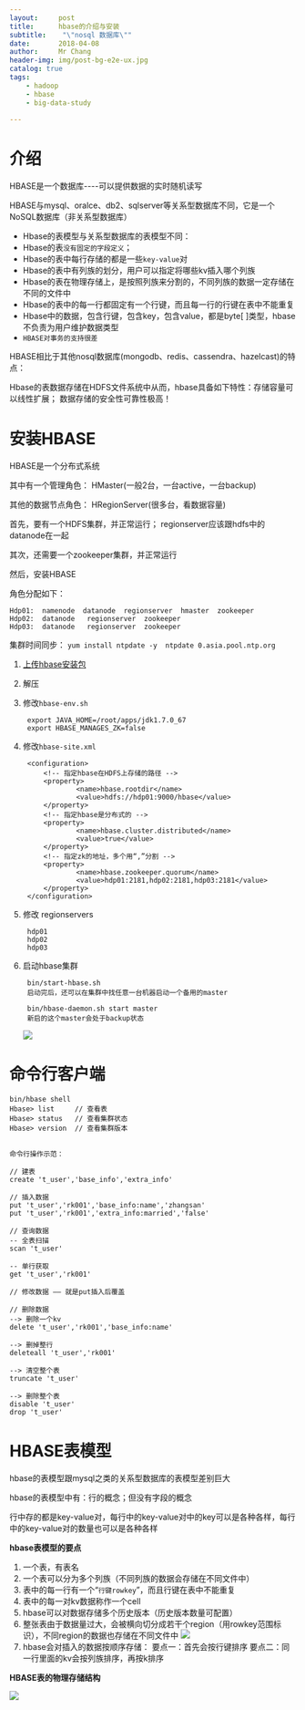 ```yaml
---
layout:     post
title:     	hbase的介绍与安装
subtitle:    "\"nosql 数据库\""
date:       2018-04-08
author:     Mr Chang
header-img: img/post-bg-e2e-ux.jpg
catalog: true
tags:
    - hadoop
    - hbase
    - big-data-study
    
---
```




# 介绍

HBASE是一个数据库----可以提供数据的实时随机读写

HBASE与mysql、oralce、db2、sqlserver等关系型数据库不同，它是一个NoSQL数据库（非关系型数据库）

* Hbase的表模型与关系型数据库的表模型不同：
* Hbase的表`没有固定的字段定义`；
* Hbase的表中每行存储的都是一些`key-value`对
* Hbase的表中有列族的划分，用户可以指定将哪些kv插入哪个列族
* Hbase的表在物理存储上，是按照列族来分割的，不同列族的数据一定存储在不同的文件中
* Hbase的表中的每一行都固定有一个行键，而且每一行的行键在表中不能重复
* Hbase中的数据，包含行键，包含key，包含value，都是byte[ ]类型，hbase不负责为用户维护数据类型
* `HBASE对事务的支持很差`


HBASE相比于其他nosql数据库(mongodb、redis、cassendra、hazelcast)的特点：

Hbase的表数据存储在HDFS文件系统中从而，hbase具备如下特性：存储容量可以线性扩展； 数据存储的安全性可靠性极高！



# 安装HBASE


HBASE是一个分布式系统

其中有一个管理角色：  HMaster(一般2台，一台active，一台backup)

其他的数据节点角色：  HRegionServer(很多台，看数据容量)

首先，要有一个HDFS集群，并正常运行； regionserver应该跟hdfs中的datanode在一起

其次，还需要一个zookeeper集群，并正常运行

然后，安装HBASE

角色分配如下：

	Hdp01:  namenode  datanode  regionserver  hmaster  zookeeper
	Hdp02:  datanode   regionserver  zookeeper
	Hdp03:  datanode   regionserver  zookeeper

集群时间同步：
`yum install ntpdate -y 
ntpdate 0.asia.pool.ntp.org `


1. [上传hbase安装包](http://www.apache.org/dyn/closer.lua/hbase/)
2. 解压
3. 修改`hbase-env.sh`
 
		export JAVA_HOME=/root/apps/jdk1.7.0_67
		export HBASE_MANAGES_ZK=false
	
4. 修改`hbase-site.xml`

		<configuration>
			<!-- 指定hbase在HDFS上存储的路径 -->
	        <property>
	                <name>hbase.rootdir</name>
	                <value>hdfs://hdp01:9000/hbase</value>
	        </property>
			<!-- 指定hbase是分布式的 -->
	        <property>
	                <name>hbase.cluster.distributed</name>
	                <value>true</value>
	        </property>
			<!-- 指定zk的地址，多个用“,”分割 -->
	        <property>
	                <name>hbase.zookeeper.quorum</name>
	                <value>hdp01:2181,hdp02:2181,hdp03:2181</value>
	        </property>
		</configuration>
		
5. 修改 regionservers
	
		hdp01
		hdp02
		hdp03
		
6. 启动hbase集群

		bin/start-hbase.sh
		启动完后，还可以在集群中找任意一台机器启动一个备用的master
		
		bin/hbase-daemon.sh start master
		新启的这个master会处于backup状态
		
	![](http://cdn-blog.jetbrains.org.cn/18-4-8/17395107.jpg)
		
# 命令行客户端

	bin/hbase shell
	Hbase> list     // 查看表
	Hbase> status   // 查看集群状态
	Hbase> version  // 查看集群版本
		
		
	命令行操作示范：
		
	// 建表
	create 't_user','base_info','extra_info'
	
	// 插入数据
	put 't_user','rk001','base_info:name','zhangsan'
	put 't_user','rk001','extra_info:married','false'
	
	// 查询数据
	-- 全表扫描
	scan 't_user'
	
	-- 单行获取
	get 't_user','rk001'
	
	// 修改数据 —— 就是put插入后覆盖
	
	// 删除数据
	--> 删除一个kv
	delete 't_user','rk001','base_info:name'
	
	--> 删掉整行
	deleteall 't_user','rk001'
	
	--> 清空整个表
	truncate 't_user'
	
	--> 删除整个表
	disable 't_user'
	drop 't_user'

# HBASE表模型

hbase的表模型跟mysql之类的关系型数据库的表模型差别巨大

hbase的表模型中有：行的概念；但没有字段的概念

行中存的都是key-value对，每行中的key-value对中的key可以是各种各样，每行中的key-value对的数量也可以是各种各样


**hbase表模型的要点**


1. 一个表，有表名
2. 一个表可以分为多个列族（不同列族的数据会存储在不同文件中）
3. 表中的每一行有一个“`行键rowkey`”，而且行键在表中不能重复
4. 表中的每一对kv数据称作一个cell
5. hbase可以对数据存储多个历史版本（历史版本数量可配置）
6. 整张表由于数据量过大，会被横向切分成若干个region（用rowkey范围标识），不同region的数据也存储在不同文件中
	![](http://cdn-blog.jetbrains.org.cn/18-4-8/36091052.jpg)
7. hbase会对插入的数据按顺序存储：
要点一：首先会按行键排序
要点二：同一行里面的kv会按列族排序，再按k排序


**HBASE表的物理存储结构**

![](http://cdn-blog.jetbrains.org.cn/18-4-8/81408117.jpg)





